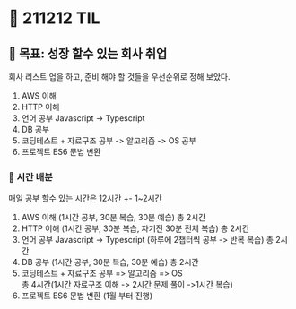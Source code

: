 # :rocket: 211212 TIL

## :seedling: 목표: 성장 할수 있는 회사 취업
회사 리스트 업을 하고, 
준비 해야 할 것들을 우선순위로 정해 보았다.

1. AWS 이해
2. HTTP 이해
3. 언어 공부 Javascript -> Typescript
4. DB 공부
5. 코딩테스트 + 자료구조 공부 -> 알고리즘 -> OS 공부
6. 프로젝트 ES6 문법 변환

### :speech_balloon: 시간 배분
매일 공부 할수 있는 시간은 12시간 +- 1~2시간 

1. AWS 이해 (1시간 공부, 30분 복습, 30분 예습) 총 2시간
2. HTTP 이해 (1시간 공부, 30분 복습, 자기전 30분 전체 복습) 총 2시간 
3. 언어 공부 Javascript -> Typescript (하루에 2챕터씩 공부 -> 반복 복습) 총 2시간
4. DB 공부 (1시간 공부, 30분 복습, 30분 예습) 총 2시간
5. 코딩테스트 + 자료구조 공부 => 알고리즘 => OS  
총 4시간(1시간 자료구조 이해 -> 2시간 문제 풀이 ->1시간 복습) 
6. 프로젝트 ES6 문법 변환 (1월 부터 진행)
